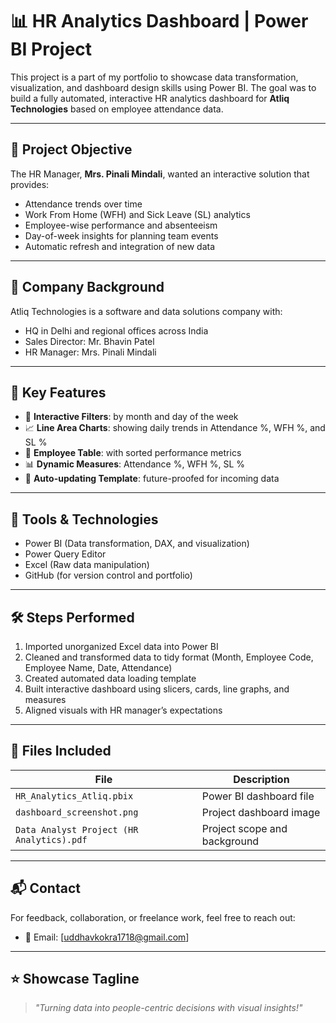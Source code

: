 # 📊 HR Analytics Dashboard | Power BI Project

This project is a part of my portfolio to showcase data transformation, visualization, and dashboard design skills using Power BI. The goal was to build a fully automated, interactive HR analytics dashboard for **Atliq Technologies** based on employee attendance data.

---

## 🧠 Project Objective

The HR Manager, **Mrs. Pinali Mindali**, wanted an interactive solution that provides:

- Attendance trends over time
- Work From Home (WFH) and Sick Leave (SL) analytics
- Employee-wise performance and absenteeism
- Day-of-week insights for planning team events
- Automatic refresh and integration of new data

---

## 🏢 Company Background

Atliq Technologies is a software and data solutions company with:

- HQ in Delhi and regional offices across India
- Sales Director: Mr. Bhavin Patel
- HR Manager: Mrs. Pinali Mindali

---

## 📌 Key Features

- 📅 **Interactive Filters**: by month and day of the week
- 📈 **Line Area Charts**: showing daily trends in Attendance %, WFH %, and SL %
- 👤 **Employee Table**: with sorted performance metrics
- 📊 **Dynamic Measures**: Attendance %, WFH %, SL %
- 🔄 **Auto-updating Template**: future-proofed for incoming data

---

## 🔧 Tools & Technologies

- Power BI (Data transformation, DAX, and visualization)
- Power Query Editor
- Excel (Raw data manipulation)
- GitHub (for version control and portfolio)

---

## 🛠️ Steps Performed

1. Imported unorganized Excel data into Power BI
2. Cleaned and transformed data to tidy format (Month, Employee Code, Employee Name, Date, Attendance)
3. Created automated data loading template
4. Built interactive dashboard using slicers, cards, line graphs, and measures
5. Aligned visuals with HR manager’s expectations

---

## 📁 Files Included

| File | Description |
|------|-------------|
| `HR_Analytics_Atliq.pbix` | Power BI dashboard file |
| `dashboard_screenshot.png` | Project dashboard image |
| `Data Analyst Project (HR Analytics).pdf` | Project scope and background |


---

## 📬 Contact

For feedback, collaboration, or freelance work, feel free to reach out:

- 📧 Email: [uddhavkokra1718@gmail.com]

---

## ⭐ Showcase Tagline

> *"Turning data into people-centric decisions with visual insights!"*



